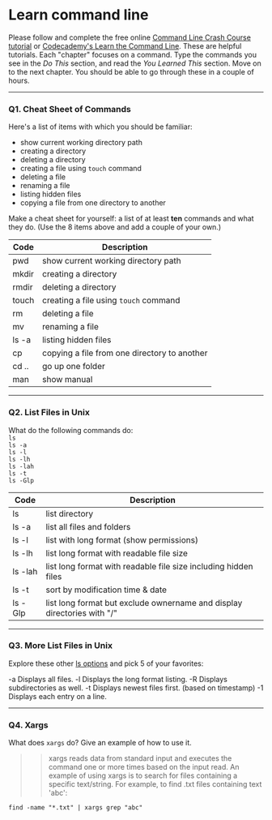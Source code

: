 # Learn command line

Please follow and complete the free online [Command Line Crash Course
tutorial](https://web.archive.org/web/20160708171659/http://cli.learncodethehardway.org/book/) or [Codecademy's Learn the Command Line](https://www.codecademy.com/learn/learn-the-command-line). These are helpful tutorials. Each "chapter" focuses on a command. Type the commands you see in the _Do This_ section, and read the _You Learned This_ section. Move on to the next chapter. You should be able to go through these in a couple of hours.

---

### Q1.  Cheat Sheet of Commands  

Here's a list of items with which you should be familiar:  
* show current working directory path
* creating a directory
* deleting a directory
* creating a file using `touch` command
* deleting a file
* renaming a file
* listing hidden files
* copying a file from one directory to another

Make a cheat sheet for yourself: a list of at least **ten** commands and what they do.  (Use the 8 items above and add a couple of your own.)  

>>

Code | Description
---- | ----
pwd | show current working directory path
mkdir | creating a directory
rmdir | deleting a directory
touch | creating a file using `touch` command
rm | deleting a file
mv | renaming a file
ls -a | listing hidden files
cp | copying a file from one directory to another
cd .. | go up one folder
man | show manual

---

### Q2.  List Files in Unix   

What do the following commands do:  
`ls`  
`ls -a`  
`ls -l`  
`ls -lh`  
`ls -lah`  
`ls -t`  
`ls -Glp`  

>> 

Code | Description
---- | ----
ls | list directory
ls -a | list all files and folders
ls -l | list with long format (show permissions)
ls -lh | list long format with readable file size
ls -lah | list long format with readable file size including hidden files
ls -t | sort by modification time & date
ls -Glp | list long format but exclude ownername and display directories with "/"

---

### Q3.  More List Files in Unix  

Explore these other [ls options](http://www.techonthenet.com/unix/basic/ls.php) and pick 5 of your favorites:

>> 
-a	Displays all files.
-l	Displays the long format listing.
-R	Displays subdirectories as well.
-t	Displays newest files first. (based on timestamp)
-1	Displays each entry on a line.

---

### Q4.  Xargs   

What does `xargs` do? Give an example of how to use it.

>> xargs reads data from standard input and executes the command one or more times based on the input read. 
An example of using xargs is to search for files containing a specific text/string. For example, to find .txt files containing text 'abc':

`
find -name "*.txt" | xargs grep "abc"
`


 

